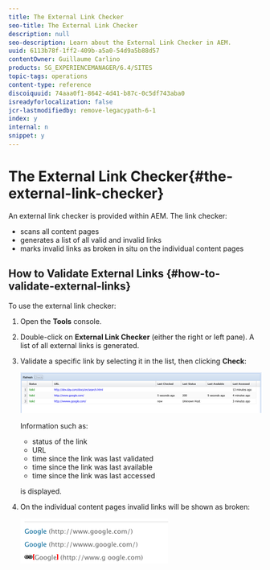 ```yaml
---
title: The External Link Checker
seo-title: The External Link Checker
description: null
seo-description: Learn about the External Link Checker in AEM.
uuid: 6113b78f-1ff2-409b-a5a0-54d9a5b88d57
contentOwner: Guillaume Carlino
products: SG_EXPERIENCEMANAGER/6.4/SITES
topic-tags: operations
content-type: reference
discoiquuid: 74aaa0f1-8642-4d41-b87c-0c5df743aba0
isreadyforlocalization: false
jcr-lastmodifiedby: remove-legacypath-6-1
index: y
internal: n
snippet: y
---
```


# The External Link Checker{#the-external-link-checker}

An external link checker is provided within AEM. The link checker:

* scans all content pages
* generates a list of all valid and invalid links
* marks invalid links as broken in situ on the individual content pages

## How to Validate External Links {#how-to-validate-external-links}

To use the external link checker:

1. Open the **Tools** console.
1. Double-click on **External Link Checker** (either the right or left pane). A list of all external links is generated.
1. Validate a specific link by selecting it in the list, then clicking **Check**:

   ![](assets/chlimage_1-122.png)

   Information such as:

    * status of the link
    * URL
    * time since the link was last validated
    * time since the link was last available
    * time since the link was last accessed

   is displayed.

1. On the individual content pages invalid links will be shown as broken:

   ![](assets/chlimage_1-123.png)

